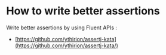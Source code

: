 # How to write better assertions

Write better assertions by using Fluent APIs :

* [https://github.com/ythirion/assertj-kata](https://github.com/ythirion/assertj-kata/)

